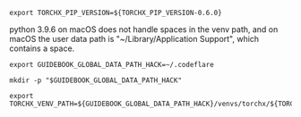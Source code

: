 ```shell
export TORCHX_PIP_VERSION=${TORCHX_PIP_VERSION-0.6.0}
```

python 3.9.6 on macOS does not handle spaces in the venv path, and on
macOS the user data path is "~/Library/Application Support", which
contains a space.

```shell
export GUIDEBOOK_GLOBAL_DATA_PATH_HACK=~/.codeflare
```

```shell
mkdir -p "$GUIDEBOOK_GLOBAL_DATA_PATH_HACK"
```

```shell
export TORCHX_VENV_PATH=${GUIDEBOOK_GLOBAL_DATA_PATH_HACK}/venvs/torchx/${TORCHX_PIP_VERSION}
```

